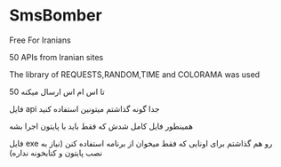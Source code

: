 # SmsBomber
Free For Iranians

50 APIs from Iranian sites

The library of REQUESTS,RANDOM,TIME and COLORAMA was used


50 تا اس ام اس ارسال میکنه

فایل api جدا گونه گذاشتم میتونین استفاده کنید

همینطور فایل کامل شدش که فقط باید با پایتون اجرا بشه 

فایل exe رو هم گذاشتم برای اونایی که فقط میخوان از برنامه استفاده کنن (نیاز به نصب پایتون و کتابخونه نداره)
